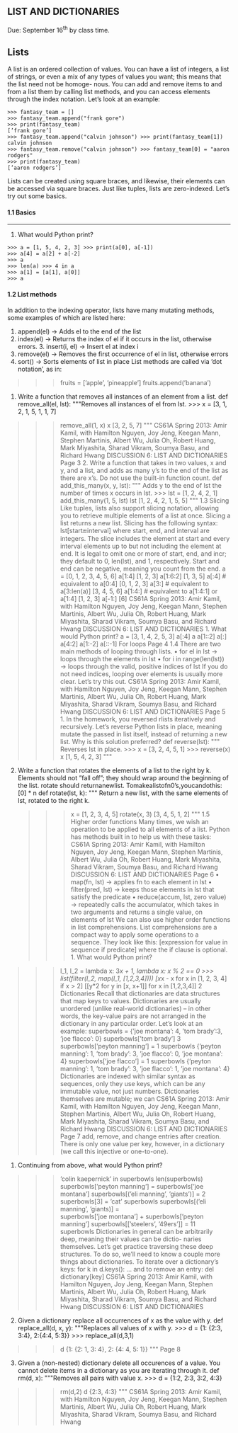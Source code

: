 ## LIST AND DICTIONARIES
Due: September 16<sup>th</sup> by class time.

## Lists
A list is an ordered collection of values. You can have a list of integers, a list of strings, or even a mix of any types of values you want; this means that the list need not be homoge- nous. You can add and remove items to and from a list them by calling list methods, and you can access elements through the index notation. Let’s look at an example:
```
>>> fantasy_team = []
>>> fantasy_team.append("frank gore")
>>> print(fantasy_team)
[’frank gore’]
>>> fantasy_team.append("calvin johnson") >>> print(fantasy_team[1])
calvin johnson
>>> fantasy_team.remove("calvin johnson") >>> fantasy_team[0] = "aaron rodgers"
>>> print(fantasy_team)
[’aaron rodgers’]
```

Lists can be created using square braces, and likewise, their elements can be accessed via square braces. Just like tuples, lists are zero-indexed. Let’s try out some basics.

#### 1.1 Basics
---
1. What would Python print?
```    
>>> a = [1, 5, 4, 2, 3] >>> print(a[0], a[-1])
>>> a[4] = a[2] + a[-2]
>>> a
>>> len(a) >>> 4 in a
>>> a[1] = [a[1], a[0]]
>>> a
```

#### 1.2 List methods
 In addition to the indexing operator, lists have many mutating methods, some examples of which are listed here:
1. append(el) → Adds el to the end of the list
2. index(el) → Returns the index of el if it occurs in the list, otherwise errors. 3. insert(i, el) → Insert el at index i
4. remove(el) → Removes the first occurrence of el in list, otherwise errors
5. sort() → Sorts elements of list in place
List methods are called via ’dot notation’, as in:
>>> fruits = [’apple’, ’pineapple’]
>>> fruits.append(’banana’)
1. Write a function that removes all instances of an element from a list.
def remove_all(el, lst):
"""Removes all instances of el from lst. >>> x = [3, 1, 2, 1, 5, 1, 1, 7]
>>> remove_all(1, x)
>>> x
[3, 2, 5, 7]
"""
CS61A Spring 2013: Amir Kamil, with
Hamilton Nguyen, Joy Jeng, Keegan Mann, Stephen Martinis, Albert Wu, Julia Oh, Robert Huang, Mark Miyashita, Sharad Vikram, Soumya Basu, and Richard Hwang
 DISCUSSION 6: LIST AND DICTIONARIES Page 3 2. Write a function that takes in two values, x and y, and a list, and adds as many y’s to
the end of the list as there are x’s. Do not use the built-in function count.
def add_this_many(x, y, lst):
""" Adds y to the end of lst the number of times x occurs in lst. >>> lst = [1, 2, 4, 2, 1]
>>> add_this_many(1, 5, lst)
>>> lst
[1, 2, 4, 2, 1, 5, 5]
"""
 1.3 Slicing
Like tuples, lists also support slicing notation, allowing you to retrieve multiple elements of a list at once. Slicing a list returns a new list. Slicing has the following syntax:
                     lst[start:end:interval]
where start, end, and interval are integers. The slice includes the element at start and every interval elements up to but not including the element at end. It is legal to omit one or more of start, end, and incr; they default to 0, len(lst), and 1, respectively. Start and end can be negative, meaning you count from the end.
>>> a = [0, 1, 2, 3, 4, 5, 6]
>>> a[1:4]
[1, 2, 3]
>>> a[1:6:2]
[1, 3, 5]
>>> a[:4] # equivalent to a[0:4]
[0, 1, 2, 3]
>>> a[3:] # equivalent to a[3:len(a)]
[3, 4, 5, 6]
>>> a[1:4:] # equivalent to a[1:4:1] or a[1:4] [1, 2, 3]
>>> a[-1:]
[6]
CS61A Spring 2013: Amir Kamil, with
Hamilton Nguyen, Joy Jeng, Keegan Mann, Stephen Martinis, Albert Wu, Julia Oh, Robert Huang, Mark Miyashita, Sharad Vikram, Soumya Basu, and Richard Hwang
  DISCUSSION 6: LIST AND DICTIONARIES 1. What would Python print?
   >>> a = [3, 1, 4, 2, 5, 3]
   >>> a[:4]
>>> a
>>> a[1::2]
>>> a[:]
>>> a[4:2]
>>> a[1:-2]
>>> a[::-1]
For loops
Page 4
 1.4
 There are two main methods of looping through lists.
• for el in lst → loops through the elements in lst
• for i in range(len(lst)) → loops through the valid, positive indices of lst
If you do not need indices, looping over elements is usually more clear. Let’s try this out.
 CS61A Spring 2013: Amir Kamil, with
Hamilton Nguyen, Joy Jeng, Keegan Mann, Stephen Martinis, Albert Wu, Julia Oh, Robert Huang, Mark Miyashita, Sharad Vikram, Soumya Basu, and Richard Hwang
DISCUSSION 6: LIST AND DICTIONARIES Page 5 1. In the homework, you reversed rlists iteratively and recursively. Let’s reverse Python lists in place, meaning mutate the passed in list itself, instead of returning a new list.
Why is this solution preferred?
def reverse(lst):
""" Reverses lst in place. >>> x = [3, 2, 4, 5, 1] >>> reverse(x)
>>> x
[1, 5, 4, 2, 3]
"""
 2. Write a function that rotates the elements of a list to the right by k. Elements should not ”fall off”; they should wrap around the beginning of the list. rotate should returnanewlist. Tomakealistofn0’s,youcandothis: [0] * n
def rotate(lst, k):
""" Return a new list, with the same elements
          of lst, rotated to the right k.
      >>> x = [1, 2, 3, 4, 5]
      >>> rotate(x, 3)
      [3, 4, 5, 1, 2]
      """
1.5 Higher order functions
Many times, we wish an operation to be applied to all elements of a list. Python has methods built in to help us with these tasks:
CS61A Spring 2013: Amir Kamil, with
Hamilton Nguyen, Joy Jeng, Keegan Mann, Stephen Martinis, Albert Wu, Julia Oh, Robert Huang, Mark Miyashita, Sharad Vikram, Soumya Basu, and Richard Hwang
  DISCUSSION 6: LIST AND DICTIONARIES Page 6 • map(fn, lst) → applies fn to each element in lst
• filter(pred, lst) → keeps those elements in lst that satisfy the predicate
• reduce(accum, lst, zero value) → repeatedly calls the accumulator, which
takes in two arguments and returns a single value, on elements of lst
We can also use higher order functions in list comprehensions. List comprehensions are a compact way to apply some operations to a sequence. They look like this:
         [expression for value in sequence if predicate]
where the if clause is optional. 1. What would Python print?
>>> l_1, l_2 = lambda x: 3*x + 1, lambda x: x % 2 == 0 >>> list(filter(l_2, map(l_1, [1,2,3,4])))
>>> [x*x - x for x in [1, 2, 3, 4] if x > 2]
>>> [[y*2 for y in [x, x+1]] for x in [1,2,3,4]]
2 Dictionaries
Recall that dictionaries are data structures that map keys to values. Dictionaries are usually unordered (unlike real-world dictionaries) – in other words, the key-value pairs are not arranged in the dictionary in any particular order. Let’s look at an example:
>>> superbowls = {’joe montana’: 4, ’tom brady’:3, ’joe flacco’: 0}
>>> superbowls[’tom brady’]
3
>>> superbowls[’peyton manning’] = 1
>>> superbowls
{’peyton manning’: 1, ’tom brady’: 3, ’joe flacco’: 0, ’joe montana’: 4}
>>> superbowls[’joe flacco’] = 1
>>> superbowls
{’peyton manning’: 1, ’tom brady’: 3, ’joe flacco’: 1, ’joe montana’: 4}
Dictionaries are indexed with similar syntax as sequences, only they use keys, which can be any immutable value, not just numbers. Dictionaries themselves are mutable; we can
CS61A Spring 2013: Amir Kamil, with
Hamilton Nguyen, Joy Jeng, Keegan Mann, Stephen Martinis, Albert Wu, Julia Oh, Robert Huang, Mark Miyashita, Sharad Vikram, Soumya Basu, and Richard Hwang
    DISCUSSION 6: LIST AND DICTIONARIES Page 7 add, remove, and change entries after creation. There is only one value per key, however, in a dictionary (we call this injective or one-to-one).
1. Continuing from above, what would Python print?
>>> ’colin kaepernick’ in superbowls
   >>> len(superbowls)
   >>> superbowls[’peyton manning’] = superbowls[’joe montana’]
   >>> superbowls[(’eli manning’, ’giants’)] = 2
   >>> superbowls[3] = ’cat’
   >>> superbowls
   >>> superbowls[(’eli manning’, ’giants)] = \
            superbowls[’joe montana’] + superbowls[’peyton manning’]
   >>> superbowls[[’steelers’, ’49ers’]] = 11
   >>> superbowls
Dictionaries in general can be arbitrarily deep, meaning their values can be dictio- naries themselves. Let’s get practice traversing these deep structures. To do so, we’ll need to know a couple more things about dictionaries.
To iterate over a dictionary’s keys:
for k in d.keys(): ...
and to remove an entry:
del dictionary[key]
  CS61A Spring 2013: Amir Kamil, with
Hamilton Nguyen, Joy Jeng, Keegan Mann, Stephen Martinis, Albert Wu, Julia Oh, Robert Huang, Mark Miyashita, Sharad Vikram, Soumya Basu, and Richard Hwang
DISCUSSION 6: LIST AND DICTIONARIES
2. Given a dictionary replace all occurrences of x as the value with y.
def replace_all(d, x, y):
"""Replaces all values of x with y. >>> d = {1: {2:3, 3:4}, 2:{4:4, 5:3}} >>> replace_all(d,3,1)
>>> d
{1: {2: 1, 3: 4}, 2: {4: 4, 5: 1}} """
Page 8
 3. Given a (non-nested) dictionary delete all occurences of a value. You cannot delete items in a dictionary as you are iterating through it.
def rm(d, x):
"""Removes all pairs with value x. >>> d = {1:2, 2:3, 3:2, 4:3}
>>> rm(d,2)
>>> d
{2:3, 4:3}
"""
 CS61A Spring 2013: Amir Kamil, with
Hamilton Nguyen, Joy Jeng, Keegan Mann, Stephen Martinis, Albert Wu, Julia Oh, Robert Huang, Mark Miyashita, Sharad Vikram, Soumya Basu, and Richard Hwang
